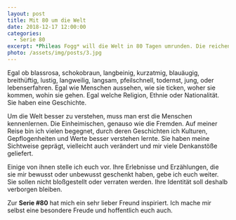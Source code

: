 ```yaml
---
layout: post
title: Mit 80 um die Welt
date: 2018-12-17 12:00:00
categories:
  - Serie 80
excerpt: *Phileas Fogg* will die Welt in 80 Tagen umrunden. Die reichen bei mir längst nicht aus. Ich will sie euch mit 80 Menschen näherbringen.
photo: /assets/img/posts/3.jpg
---
```


Egal ob blassrosa, schokobraun, langbeinig, kurzatmig, blauäugig, breithüftig, lustig, langweilig, langsam, pfeilschnell, todernst, jung, oder lebenserfahren. Egal wie Menschen aussehen, wie sie ticken, woher sie kommen, wohin sie gehen. Egal welche Religion, Ethnie oder Nationalität. Sie haben eine Geschichte.

Um die Welt besser zu verstehen, muss man erst die Menschen kennenlernen. Die Einheimischen, genauso wie die Fremden.  Auf meiner Reise bin ich vielen begegnet, durch deren Geschichten ich Kulturen, Gepflogenheiten und Werte besser verstehen lernte. Sie haben meine Sichtweise geprägt, vielleicht auch verändert und mir viele Denkanstöße geliefert.

Einige von ihnen stelle ich euch vor. Ihre Erlebnisse und Erzählungen, die sie mir bewusst oder unbewusst geschenkt haben, gebe ich euch weiter. Sie sollen nicht bloßgestellt oder verraten werden. Ihre Identität soll deshalb verborgen bleiben. 

Zur **Serie #80** hat mich ein sehr lieber Freund inspiriert. Ich mache mir selbst eine besondere Freude und hoffentlich euch auch.
